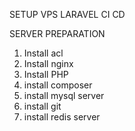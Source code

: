 SETUP VPS LARAVEL CI CD

SERVER PREPARATION
1.	Install acl 
2.	Install nginx 
3.	Install PHP 
4.	install composer
5.	install mysql server
6.	install git
7.	install redis server
